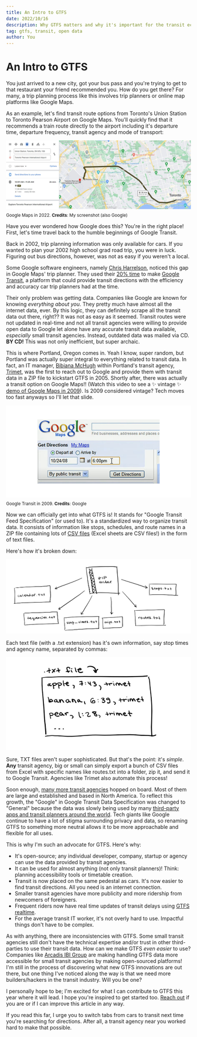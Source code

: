 ```yaml
---
title: An Intro to GTFS
date: 2022/10/16
description: Why GTFS matters and why it's important for the transit ecosystem
tag: gtfs, transit, open data
author: You
---
```


# An Intro to GTFS

You just arrived to a new city, got your bus pass and you're trying to get to that restaurant your friend recommended you. How do you get there? For many, a trip planning process like this involves trip planners or online map platforms like Google Maps.

As an example, let's find transit route options from Toronto's Union Station to Toronto Pearson Airport on Google Maps. You'll quickly find that it recommends a train route directly to the airport including it's departure time, departure frequency, transit agency and mode of transport:

![google-maps](../../public/images/google-maps.jpg)
<sub>Google Maps in 2022. **Credits**: My screenshot (also Google)</sub>

Have you ever wondered how Google does this? You're in the right place! First, let's time travel back to the humble beginnings of Google Transit.

Back in 2002, trip planning information was only available for cars. If you wanted to plan your 2002 high school grad road trip, you were in luck. Figuring out bus directions, however, was not as easy if you weren't a local.

Some Google software engineers, namely [Chris Harrelson](https://twitter.com/chrishtr?lang=en), noticed this gap in Google Maps' trip planner. They used their [20% time](https://www.cnbc.com/2021/12/16/google-20-percent-rule-shows-exactly-how-much-time-you-should-spend-learning-new-skills.html#:~:text=Enter%3A%20Google's%20%E2%80%9C20%25%20time,wrote%20in%20their%20IPO%20letter.) to make [Google Transit](https://developers.google.com/transit), a platform that could provide transit directions with the efficiency and accuracy car trip planners had at the time.

Their only problem was getting data. Companies like Google are known for knowing *everything about you*. They pretty much have almost all the internet data, ever. By this logic, they can definitely scrape all the transit data out there, right?? It was not as easy as it seemed. Transit routes were not updated in real-time and not all transit agencies were willing to provide open data to Google let alone have any accurate transit data available, *especially* small transit agencies. Instead, outdated data was mailed via CD. **BY CD!** This was not only inefficient, but super archaic. 

This is where Portland, Oregon comes in. Yeah I know, super random, but Portland was actually super integral to everything related to transit data. In fact, an IT manager, [Bibiana McHugh](https://www.linkedin.com/in/bibiana-mchugh-3a073811/) within Portland's transit agency, [Trimet](https://trimet.org/home/), was the first to reach out to Google and provide them with transit data in a ZIP file to kickstart GTFS in 2005. Shortly after, there was actually a transit option on Google Maps!! (Watch this video to see a ✨ vintage ✨ [demo of Google Maps in 2009](https://www.youtube.com/watch?v=pN0MljOP1Gg&curius=1461&ab_channel=Google)). Is 2009 considered vintage? Tech moves too fast anyways so I'll let that slide. 

![old google maps](../../public/images/vintage-google.png)
<sub>Google Transit in 2009. **Credits**: Google</sub>

Now we can officially get into what GTFS is! It stands for "Google Transit Feed Specification" (or used to). It's a standardized way to organize transit data. It consists of information like stops, schedules, and route names in a ZIP file containing lots of [CSV files](https://en.wikipedia.org/wiki/Comma-separated_values) (Excel sheets are CSV files!) in the form of text files.

Here's how it's broken down:

![drawing](../../public/images/drawing-gtfs.jpg)

Each text file (with a .txt extension) has it's own information, say stop times and agency name, separated by commas:

![txt file](../../public/images/txt-file.png)

Sure, TXT files aren't super sophisticated. But that's the point: it's *simple*. **Any** transit agency, big or small can simply export a bunch of CSV files from Excel with specific names like routes.txt into a folder, zip it, and send it to Google Transit. Agencies like Trimet also automate this process!

Soon enough, [many more transit agencies](http://www.gtfs-data-exchange.com/agencies) hopped on board. Most of them are large and established and based in North America. To reflect this growth, the "Google" in Google Transit Data Specification was changed to "General" because the data was slowly being used by many [third-party apps and transit planners around the world](https://gtfs.org/resources/apps/). Tech giants like Google continue to have a lot of stigma surrounding privacy and data, so renaming GTFS to something more neutral allows it to be more approachable and flexible for all uses. 

This is why I'm such an advocate for GTFS. Here's why: 
- It's open-source; any individual developer, company, startup or agency can use the data provided by transit agencies.
- It can be used for almost anything (not only transit planners)! Think: planning accessibility tools or timetable creation.
- Transit is now placed on the same pedestal as cars. It's now easier to find transit directions. All you need is an internet connection.
- Smaller transit agencies have more publicity and more ridership from newcomers of foreigners.
- Frequent riders now have real time updates of transit delays using [GTFS realtime](https://developers.google.com/transit/gtfs-realtime).
- For the average transit IT worker, it's not overly hard to use. Impactful things don't have to be complex.

As with anything, there are inconsistencies with GTFS. Some small transit agencies still don't have the technical expertise and/or trust in other third-parties to use their transit data. How can we make GTFS *even easier* to use? Companies like [Arcadis IBI Group](https://www.ibigroup.com/ibi-products/transit-data-tools/) are making handling GTFS data more accessible for small transit agencies by making open-sourced platforms! I'm still in the process of discovering what new GTFS innovations are out there, but one thing I've noticed along the way is that we need more builders/hackers in the transit industry. Will you be one?

I personally hope to be; I'm excited for what I can contribute to GTFS this year where it will lead. I hope you're inspired to get started too. [Reach out](mailto:adriana.ceric@gmail.com) if you are or if I can improve this article in any way. 

If you read this far, I urge you to switch tabs from cars to transit next time you're searching for directions. After all, a transit agency near you worked hard to make that possible.
